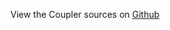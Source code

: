 
<!--
FrozenIsBool False
-->

View the Coupler sources on [Github](https://github.com/Ledoux/ShareYourSystem/tree/master/ShareYourSystem/Noders/Installer)

